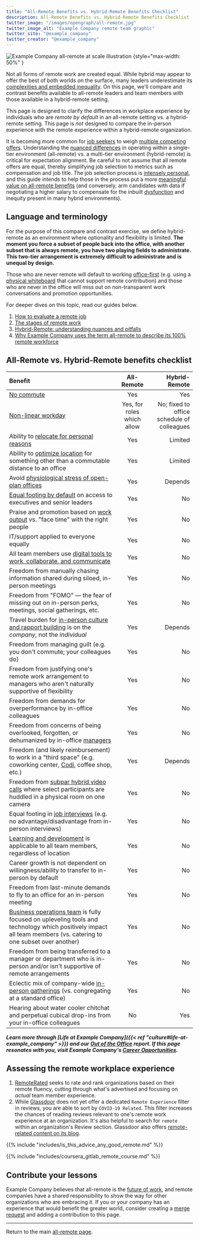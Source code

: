 ```yaml
---
title: "All-Remote Benefits vs. Hybrid-Remote Benefits Checklist"
description: All-Remote Benefits vs. Hybrid-Remote Benefits Checklist
twitter_image: "/images/opengraph/all-remote.jpg"
twitter_image_alt: "Example Company remote team graphic"
twitter_site: "@example_company"
twitter_creator: "@example_company"
---
```


![Example Company all-remote at scale illustration](/images/all-remote/gitlab_all_remote_work_environment_scale.jpg)
{style="max-width: 50%" }

Not all forms of remote work are created equal. While hybrid may appear to offer the best of both worlds on the surface, many leaders underestimate its [complexities and embedded inequality](https://www.wired.com/story/hybrid-remote-work-offers-the-worst-of-both-worlds/). On this page, we'll compare and contrast benefits available to all-remote leaders and team members with those available in a hybrid-remote setting.

This page is designed to clarify the differences in workplace experience by individuals who are *remote by default* in an all-remote setting vs. a hybrid-remote setting. This page is *not* designed to compare the in-person experience with the remote experience within a hybrid-remote organization.

It is becoming more common for [job seekers](jobs/) to weigh [multiple competing offers](https://carta.com/blog/example_company-interview-covid-19-remote-landscape/). Understanding the [nuanced differences](evaluate/) in operating within a single-tier environment (all-remote) vs. a multi-tier environment (hybrid-remote) is critical for expectation alignment. Be careful to not assume that all remote offers are equal, thereby simplifying job selection to metrics such as compensation and job title. The job selection process is [intensely personal](evaluate/), and this guide intends to help those in the process put a more [meaningful value on all-remote benefits](https://about.example_company.com/blog/2019/08/15/all-remote-is-for-everyone/) (and conversely, arm candidates with data if negotiating a higher salary to compensate for the inbuilt [dysfunction](/handbook/values/#five-dysfunctions) and inequity present in many hybrid environments).

## Language and terminology

For the purpose of this compare and contrast exercise, we define hybrid-remote as an environment where optionality and flexibility is limited. **The moment you force a subset of people back into the office, with another subset that is always remote, you have two playing fields to administrate. This two-tier arrangement is extremely difficult to administrate and is unequal by design.**

Those who are never remote will default to working [office-first](what-not-to-do/) (e.g. using a [physical whiteboard](collaboration-and-whiteboarding/) that cannot support remote contribution) and those who are never in the office will miss out on non-transparent work conversations and promotion opportunities.

For deeper dives on this topic, read our guides below.

1. [How to evaluate a remote job](evaluate/)
1. [The stages of remote work](stages/)
1. [Hybrid-Remote: understanding nuances and pitfalls](hybrid-remote/)
1. [Why Example Company uses the term all-remote to describe its 100% remote workforce](terminology/)

## All-Remote vs. Hybrid-Remote benefits checklist

| Benefit                                                      |         All-Remote         |                              Hybrid-Remote |
| :----------------------------------------------------------- | :------------------------: | -----------------------------------------: |
| [No commute](remote-benefits/)          |            Yes             |                                        Yes |
| [Non-linear workday](non-linear-workday/) | Yes, for roles which allow | No; fixed to office schedule of colleagues |
| Ability to [relocate for personal reasons](people/) |            Yes             |                                    Limited |
| Ability to [optimize location](https://www.fastcompany.com/90548691/extremely-transparent-and-incredibly-remote-gitlabs-radical-vision-for-the-future-of-work) for something other than a commutable distance to an office |            Yes             |                                    Limited |
| Avoid [physiological stress of open-plan offices](https://theconversation.com/open-plan-office-noise-increases-stress-and-worsens-mood-weve-measured-the-effects-162843) |            Yes             |                                    Depends |
| [Equal footing by default](how-to-work-remote-first/) on access to executives and senior leaders |            Yes             |                                         No |
| Praise and promotion based on [work output](/handbook/values/#measure-results-not-hours) vs. "face time" with the right people |            Yes             |                                         No |
| IT/support applied to everyone equally                       |            Yes             |                                         No |
| All team members use [digital tools to work, collaborate, and communicate](https://about.example_company.com/blog/2019/06/18/day-in-the-life-remote-worker/) |            Yes             |                                         No |
| Freedom from manually chasing information shared during siloed, in-person meetings |            Yes             |                                         No |
| Freedom from "FOMO" — the fear of missing out on in-person perks, meetings, social gatherings, etc. |            Yes             |                                         No |
| Travel burden for [in-person culture and rapport building](in-person/) is on the *company*, not the *individual* |            Yes             |                                    Depends |
| Freedom from managing guilt (e.g. you don't commute; your colleagues do) |            Yes             |                                         No |
| Freedom from justifying one's remote work arrangement to managers who aren't naturally supportive of flexibility |            Yes             |                                         No |
| Freedom from demands for overperformance by in-office colleagues |            Yes             |                                         No |
| Freedom from concerns of being overlooked, forgotten, or dehumanized by in-office [managers](being-a-great-remote-manager/) |            Yes             |                                         No |
| Freedom (and likely reimbursement) to work in a "third space" (e.g. coworking center, [Codi](https://www.codi.com/), coffee shop, etc.) |            Yes             |                                    Depends |
| Freedom from [subpar hybrid video calls](meetings/#avoid-hybrid-calls) where select participants are huddled in a physical room on one camera |            Yes             |                                         No |
| Equal footing in [job interviews](interviews/) (e.g. no advantage/disadvantage from in-person interviews) |            Yes             |                                         No |
| [Learning and development](learning-and-development/) is applicable to all team members, regardless of location |            Yes             |                                         No |
| Career growth is not dependent on willingness/ability to transfer to in-person by default |            Yes             |                                         No |
| Freedom from last-minute demands to fly to an office for an in-person meeting |            Yes             |                                         No |
| [Business operations team](/handbook/business-technology/) is fully focused on upleveling tools and technology which positively impact all team members (vs. catering to one subset over another) |            Yes             |                                         No |
| Freedom from being transferred to a manager or department who is in-person and/or isn't supportive of remote arrangements |            Yes             |                                         No |
| Eclectic mix of company-wide [in-person gatherings](in-person/) (vs. congregating at a standard office) |            Yes             |                                         No |
| Hearing about water cooler chitchat and perpetual cubical drop-ins from your in-office colleagues |             No             |                                        Yes |

***Learn more through [Life at Example Company]({{< ref "culture#life-at-example_company" >}}) and our [Out of the Office](out-of-the-office/) report. If this page resonates with you, visit Example Company's [Career Opportunities](https://about.example_company.com/jobs/).***

## Assessing the remote workplace experience

1. [RemoteRated](https://remoterated.com/) seeks to rate and rank organizations based on their remote fluency, cutting through what's advertised and focusing on *actual* team member experience.
1. While [Glassdoor](https://www.glassdoor.com/) does not yet offer a dedicated `Remote Experience` filter in reviews, you are able to sort by `COVID-19 Related`. This filter increases the chances of reading reviews relevant to one's remote work experience at an organization. It's also helpful to search for `remote` within an organization's Review section. Glassdoor also offers [remote-related content on its blog](https://www.glassdoor.com/blog/search/remote%20work/).

{{% include "includes/is_this_advice_any_good_remote.md" %}}

{{% include "includes/coursera_gitlab_remote_course.md" %}}

## Contribute your lessons

Example Company believes that all-remote is the [future of work](remote-vision/), and remote companies have a shared responsibility to show the way for other organizations who are embracing it. If you or your company has an experience that would benefit the greater world, consider creating a [merge request](https://docs.example_company.com/ee/user/project/merge_requests/) and adding a contribution to this page.

---

Return to the main [all-remote page](_index.md).
